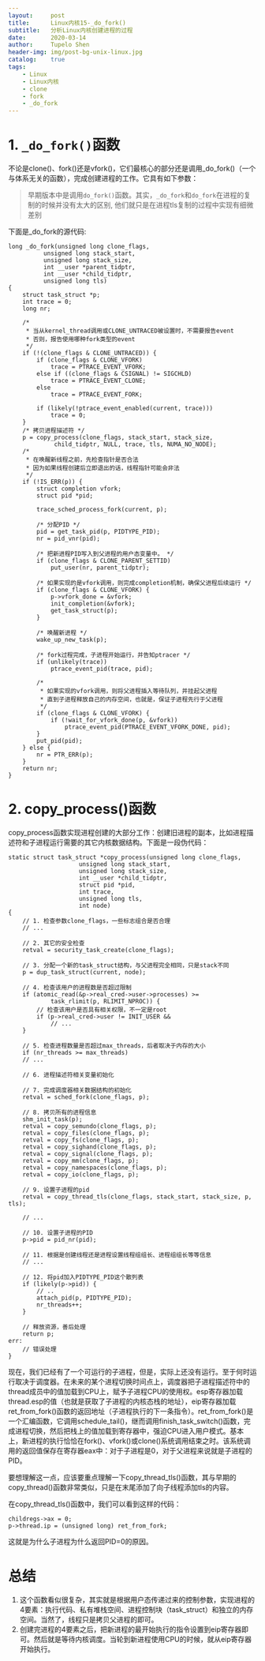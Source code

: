 ```yaml
---
layout:     post
title:      Linux内核15-_do_fork()
subtitle:   分析Linux内核创建进程的过程
date:       2020-03-14
author:     Tupelo Shen
header-img: img/post-bg-unix-linux.jpg
catalog:    true
tags:
    - Linux
    - Linux内核
    - clone
    - fork
    - _do_fork
---
```

# 1. `_do_fork()`函数

不论是clone()、fork()还是vfork()，它们最核心的部分还是调用_do_fork()（一个与体系无关的函数），完成创建进程的工作。它具有如下参数：

> 早期版本中是调用`do_fork()`函数。其实，`_do_fork`和`do_fork`在进程的复制的时候并没有太大的区别, 他们就只是在进程tls复制的过程中实现有细微差别

下面是_do_fork的源代码:

    long _do_fork(unsigned long clone_flags,
              unsigned long stack_start,
              unsigned long stack_size,
              int __user *parent_tidptr,
              int __user *child_tidptr,
              unsigned long tls)
    {
        struct task_struct *p;
        int trace = 0;
        long nr;

        /*
         * 当从kernel_thread调用或CLONE_UNTRACED被设置时，不需要报告event
         * 否则，报告使用哪种fork类型的event
         */
        if (!(clone_flags & CLONE_UNTRACED)) {
            if (clone_flags & CLONE_VFORK)
                trace = PTRACE_EVENT_VFORK;
            else if ((clone_flags & CSIGNAL) != SIGCHLD)
                trace = PTRACE_EVENT_CLONE;
            else
                trace = PTRACE_EVENT_FORK;

            if (likely(!ptrace_event_enabled(current, trace)))
                trace = 0;
        }
        /* 拷贝进程描述符 */
        p = copy_process(clone_flags, stack_start, stack_size,
                 child_tidptr, NULL, trace, tls, NUMA_NO_NODE);
        /*
         * 在唤醒新线程之前，先检查指针是否合法
         * 因为如果线程创建后立即退出的话，线程指针可能会非法
         */
        if (!IS_ERR(p)) {
            struct completion vfork;
            struct pid *pid;

            trace_sched_process_fork(current, p);

            /* 分配PID */
            pid = get_task_pid(p, PIDTYPE_PID);
            nr = pid_vnr(pid);

            /* 把新进程PID写入到父进程的用户态变量中。 */
            if (clone_flags & CLONE_PARENT_SETTID)
                put_user(nr, parent_tidptr);

            /* 如果实现的是vfork调用，则完成completion机制，确保父进程后续运行 */
            if (clone_flags & CLONE_VFORK) {
                p->vfork_done = &vfork;
                init_completion(&vfork);
                get_task_struct(p);
            }

            /* 唤醒新进程 */
            wake_up_new_task(p);

            /* fork过程完成，子进程开始运行，并告知ptracer */
            if (unlikely(trace))
                ptrace_event_pid(trace, pid);

            /*
             * 如果实现的vfork调用，则将父进程插入等待队列，并挂起父进程
             * 直到子进程释放自己的内存空间，也就是，保证子进程先行于父进程
             */
            if (clone_flags & CLONE_VFORK) {
                if (!wait_for_vfork_done(p, &vfork))
                    ptrace_event_pid(PTRACE_EVENT_VFORK_DONE, pid);
            }
            put_pid(pid);
        } else {
            nr = PTR_ERR(p);
        }
        return nr;
    }

# 2. copy_process()函数

copy_process函数实现进程创建的大部分工作：创建旧进程的副本，比如进程描述符和子进程运行需要的其它内核数据结构。下面是一段伪代码：

    static struct task_struct *copy_process(unsigned long clone_flags,
                        unsigned long stack_start,
                        unsigned long stack_size,
                        int __user *child_tidptr,
                        struct pid *pid,
                        int trace,
                        unsigned long tls,
                        int node)
    {
        // 1. 检查参数clone_flags，一些标志组合是否合理
        // ...

        // 2. 其它的安全检查
        retval = security_task_create(clone_flags);

        // 3. 分配一个新的task_struct结构，与父进程完全相同，只是stack不同
        p = dup_task_struct(current, node);

        // 4. 检查该用户的进程数是否超过限制
        if (atomic_read(&p->real_cred->user->processes) >=
                task_rlimit(p, RLIMIT_NPROC)) {
            // 检查该用户是否具有相关权限，不一定是root
            if (p->real_cred->user != INIT_USER &&
                // ...
        }

        // 5. 检查进程数量是否超过max_threads，后者取决于内存的大小
        if (nr_threads >= max_threads)
        // ...

        // 6. 进程描述符相关变量初始化

        // 7. 完成调度器相关数据结构的初始化
        retval = sched_fork(clone_flags, p);

        // 8. 拷贝所有的进程信息
        shm_init_task(p);
        retval = copy_semundo(clone_flags, p);
        retval = copy_files(clone_flags, p);
        retval = copy_fs(clone_flags, p);
        retval = copy_sighand(clone_flags, p);
        retval = copy_signal(clone_flags, p);
        retval = copy_mm(clone_flags, p);
        retval = copy_namespaces(clone_flags, p);
        retval = copy_io(clone_flags, p);

        // 9. 设置子进程的pid
        retval = copy_thread_tls(clone_flags, stack_start, stack_size, p, tls);

        // ...

        // 10. 设置子进程的PID
        p->pid = pid_nr(pid);

        // 11. 根据是创建线程还是进程设置线程组组长、进程组组长等等信息
        // ...

        // 12. 将pid加入PIDTYPE_PID这个散列表
        if (likely(p->pid)) {
            // ..
            attach_pid(p, PIDTYPE_PID);
            nr_threads++;
        }

        // 释放资源，善后处理
        return p;
    err:
        // 错误处理
    }

现在，我们已经有了一个可运行的子进程，但是，实际上还没有运行。至于何时运行取决于调度器。在未来的某个进程切换时间点上，调度器把子进程描述符中的thread成员中的值加载到CPU上，赋予子进程CPU的使用权。esp寄存器加载thread.esp的值（也就是获取了子进程的内核态栈的地址），eip寄存器加载ret_from_fork()函数的返回地址（子进程执行的下一条指令）。ret_from_fork()是一个汇编函数，它调用schedule_tail()，继而调用finish_task_switch()函数，完成进程切换，然后把栈上的值加载到寄存器中，强迫CPU进入用户模式。基本上，新进程的执行恰恰在fork()、vfork()或clone()系统调用结束之时。该系统调用的返回值保存在寄存器eax中：对于子进程是0，对于父进程来说就是子进程的PID。

要想理解这一点，应该要重点理解一下copy_thread_tls()函数，其与早期的copy_thread()函数非常类似，只是在末尾添加了向子线程添加tls的内容。

在copy_thread_tls()函数中，我们可以看到这样的代码：

    childregs->ax = 0;
    p->thread.ip = (unsigned long) ret_from_fork;

这就是为什么子进程为什么返回PID=0的原因。

# 总结

1. 这个函数看似很复杂，其实就是根据用户态传递过来的控制参数，实现进程的4要素：执行代码、私有堆栈空间、进程控制块（task_struct）和独立的内存空间。当然了，线程只是拷贝父进程的即可。
2. 创建完进程的4要素之后，把新进程的最开始执行的指令设置到eip寄存器即可。然后就是等待内核调度。当轮到新进程使用CPU的时候，就从eip寄存器开始执行。

